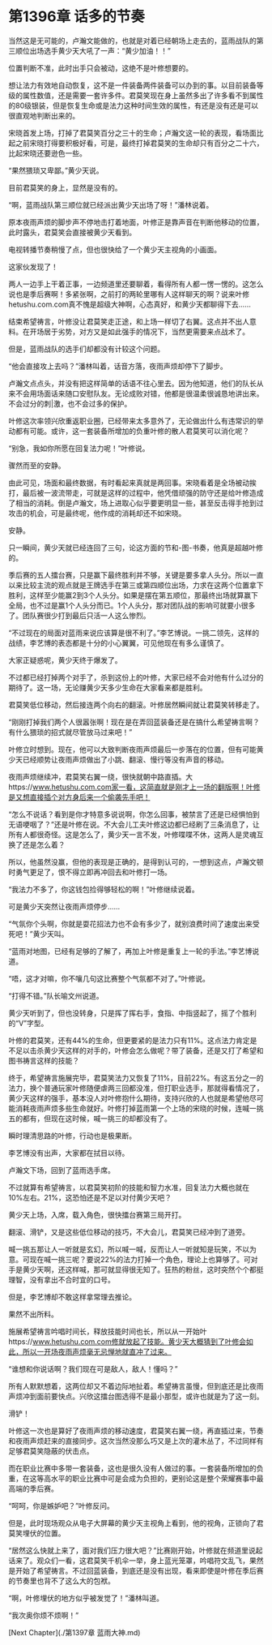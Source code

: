 # 第1396章 话多的节奏

当然这是无可能的，卢瀚文能做的，也就是对着已经朝场上走去的，蓝雨战队的第三顺位出场选手黄少天大吼了一声：“黄少加油！！”

位置判断不准，此时出手只会被动，这绝不是叶修想要的。

想让法力有效地自动恢复，这不是一件装备两件装备可以办到的事。以目前装备等级的属性数值，还是需要一套许多件。君莫笑现在身上虽然多出了许多看不到属性的80级银装，但是恢复生命或是法力这种时间生效的属性，有还是没有还是可以很直观地判断出来的。

宋晓首发上场，打掉了君莫笑百分之三十的生命；卢瀚文这一轮的表现，看场面比起之前宋晓打得要积极好看，可是，最终打掉君莫笑的生命却只有百分之二十六，比起宋晓还要逊色一些。

“果然猥琐又卑鄙。”黄少天说。

目前君莫笑的身上，显然是没有的。

“啊，蓝雨战队第三顺位就已经派出黄少天出场了呀！”潘林说着。

原本夜雨声烦的脚步声不停地击打着地面，叶修正是靠声音在判断他移动的位置，此时露头，君莫笑会直接被黄少天看到。

电视转播节奏稍慢了点，但也很快给了一个黄少天主视角的小画面。

这家伙发现了！

两人一边手上干着正事，一边频道里还要聊着，看得所有人都一愣一愣的。这怎么说也是季后赛啊！多紧张啊，之前打的两轮里哪有人这样聊天的啊？说来叶修hetushu.com.com真不愧是超级大神啊，心态真好，和黄少天都聊得下去……

结束希望祷言，叶修没让君莫笑走正途，和上场一样切了右翼。这点并不出人意料。在开场居于劣势，对方又是如此强手的情况下，当然更需要来点战术了。

但是，蓝雨战队的选手们却都没有计较这个问题。

“他会直接攻上去吗？”潘林叫着，话音方落，夜雨声烦却停下了脚步。

卢瀚文点点头，并没有把这样简单的话语不往心里去。因为他知道，他们的队长从来不会用场面话来随口安慰队友。无论成败对错，他都是很温柔很诚恳地讲出来。不会过分的刺|激，也不会过多的保护。

叶修这次率领兴欣重返职业圈，已经带来太多意外了，无论做出什么有违常识的举动都有可能。或许，这一套装备所增加的负重叶修的散人君莫笑可以消化呢？

“别急，我如你所愿在回复法力呢！”叶修说。

骤然而至的安静。

由此可见，场面和最终数据，有时看起来真就是两回事。宋晓看着是全场被动挨打，最后被一波流带走，可就是这样的过程中，他凭借顽强的防守还是给叶修造成了相当的消耗。倒是卢瀚文，场上进取心似乎要更明显一些，甚至反击得手抢到过攻击的机会，可是最终呢，他作成的消耗却还不如宋晓。

安静。

只一瞬间，黄少天就已经连回了三句，论这方面的节和-图-书奏，他真是超越叶修的。

季后赛的五人擂台赛，只是赢下最终胜利并不够，关键是要多拿人头分。所以一直以来比较主流的观点就是王牌选手在第三或第四顺位出场，力求在这两个位置拿下胜利，这样至少能赢2到3个人头分。如果是摆在第五顺位，那最终出场就算赢下全局，也不过是赢1个人头分而已。1个人头分，那对团队战的影响可就要小很多了。团队赛很少打到最后只活一人这么惨烈。

“不过现在的局面对蓝雨来说应该算是很不利了。”李艺博说。一挑二领先，这样的战绩，李艺博的表态都是十分的小心翼翼，可见他现在有多么谨慎了。

大家正疑惑呢，黄少天终于爆发了。

不过都已经打掉两个对手了，杀到这份上的叶修，大家已经不会对他有什么过分的期待了。这一场，无论赚黄少天多少生命在大家看来都是胜利。

君莫笑低位移动，然后接连两个向右的翻滚。叶修居然瞬间就让君莫笑转移走了。

“刚刚打掉我们两个人很嚣张啊！现在是在弄回蓝装备还是在搞什么希望祷言啊？有什么猥琐的招式就尽管放马过来吧！”

叶修立时想到。现在，他可以大致判断夜雨声烦最后一步落在的位置，但有可能黄少天已经顺势让夜雨声烦做出了小跳、翻滚、慢行等没有声音的移动。

夜雨声烦继续冲，君莫笑右翼一绕，很快就朝中路直插。大https://www.hetushu.com.com家一看，这简直就是刚才上一场的翻版啊！叶修是又想直接插个对方身后来一个偷袭先手吧！

“怎么不说话？看到是你才特意多说说啊，你怎么回事，被禁言了还是已经惧怕到无语哽咽了？”还是叶修在说。不大会儿工夫叶修这边都已经刷了三条消息了，让所有人都很奇怪。这是怎么了，黄少天一言不发，叶修喋喋不休，这两人是灵魂互换了还是怎么着？

所以，他虽然没赢，但他的表现是正确的，是得到认可的，一想到这点，卢瀚文顿时勇气更足了，恨不得立即再冲回去和叶修打一场。

“我法力不多了，你这钱包捡得够轻松的啊！”叶修继续说着。

可是黄少天突然让夜雨声烦停步……

“气氛你个头啊，你就是耍花招法力也不会有多少了，就别浪费时间了速度出来受死吧！”黄少天叫。

“蓝雨对地图，已经有足够的了解了，再加上叶修是重复上一轮的手法。”李艺博说道。

“唔，这才对嘛，你不嚷几句这比赛整个气氛都不对了。”叶修说。

“打得不错。”队长喻文州说道。

黄少天听到了，但也没转身，只是挥了挥右手，食指、中指竖起了，摇了个胜利的“V”字型。

叶修的君莫笑，还有44%的生命，但更要紧的是法力只有11%。这点法力肯定是不足以击杀黄少天这样的对手的，叶修会怎么做呢？带了装备，还是又打了希望和图书祷言这样的技能？

终于，希望祷言施展完毕，君莫笑法力又恢复了11%，目前22%。有这五分之一的法力，换个普通玩家叶修随便虐两三回都没准，但打职业选手，那就得看情况了，黄少天这样的强手，基本没人对叶修抱什么期待，支持兴欣的人也就是希望他尽可能消耗夜雨声烦多些生命就好。叶修打掉蓝雨第一个上场的宋晓的时候，连喊一挑五的都有，但现在这时候，喊一挑三的却都没有了。

瞬时理清思路的叶修，行动也是极果断。

李艺博没有出声，大家都在拭目以待。

卢瀚文下场，回到了蓝雨选手席。

不过就算有希望祷言，以君莫笑初阶的技能和智力水准，回复法力大概也就在10%左右。21%，这恐怕还是不足以对付黄少天吧？

黄少天上场，入席，载入角色，很快擂台赛第三局开打。

翻滚、滑铲，又是这些低位移动的技巧，不大会儿，君莫笑已经冲到了道旁。

喊一挑五那让人一听就是玄幻，所以喊一喊，反而让人一听就知是玩笑，不以为意。可现在喊一挑三呢？要说22%的法力打掉一个角色，理论上也算够了。可对手是黄少天啊，还这样喊，那可就显得很无知了。狂热的粉丝，这时突然个个都挺理智，没有拿出不合时宜的口号。

但是，李艺博却不敢这样拿常理去推论。

果然不出所料。

施展希望祷言吟唱时间长，释放技能时间也长，所以从一开始叶https://www.hetushu.com.com修就放起了技能。黄少天大概猜到了叶修会如此，所以一开场夜雨声烦毫无忌惮地就直冲了过来。

“谁想和你说话啊？我们现在可是敌人，敌人！懂吗？”

所有人默默想着，这两位却又不着边际地扯着。希望祷言虽慢，但到底还是比夜雨声烦冲到面前要快点。兴欣这擂台图选得不是最小那型，或许也就是为了这一刻。

滑铲！

叶修这一次也是算好了夜雨声烦的移动速度，君莫笑右翼一绕，再直插过来，节奏和夜雨声烦赶来的直接同步。这次当然没那么巧又是上次的灌木丛了，不过同样有足够君莫笑隐蔽的伏击点。

而在职业比赛中多带一套装备，这也是很久没有人做过的事。一套装备所增加的负重，在这等高水平的职业比赛中可是会成为负担的，更别论这是整个荣耀赛事中最高端的季后赛。

“呵呵，你是嫉妒吧？”叶修反问。

但是，此时现场观众从电子大屏幕的黄少天主视角上看到，他的视角，正锁向了君莫笑埋伏的位置。

“居然这么快就上来了，面对我们压力很大吧？”比赛刚开始，叶修就在频道里说起话来了。观众们一看，这君莫笑千机伞一举，身上蓝光笼罩，吟唱符文乱飞，果然是开始了希望祷言。不过回蓝装备，到底还是没有出现，看来即使是叶修在季后赛的节奏里也背不了这么大的包袱。

“啊，叶修埋伏的地方似乎被发觉了！”潘林叫道。

“我次奥你烦不烦啊！”



[Next Chapter](./第1397章 蓝雨大神.md)